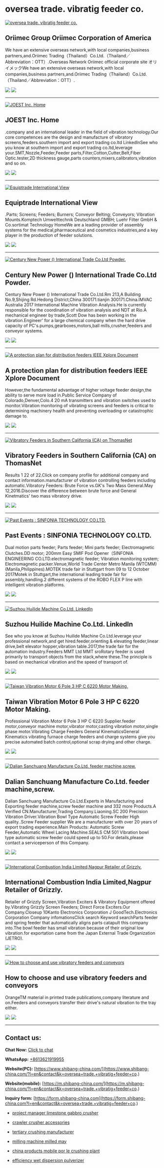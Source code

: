 # oversea trade. vibratig feeder co.

<a href="https://swt.shibang-china.com/?l=en&img&k=oversea+trade.+vibratig+feeder+co." target="_blank">![oversea trade. vibratig feeder co.](http://static.shibang-china.com/all-800x300/795.jpg)</a>

## Oriimec Group Oriimec Corporation of America
We have an extensive overseas network,with local companies,business partners,and.Oriimec Trading（Thailand）Co.Ltd.（Thailand／Abbreviation：OTT）.Overseas Network Oriimec official corporate site オリイメックWe have an extensive overseas network,with local companies,business partners,and.Oriimec Trading（Thailand）Co.Ltd.（Thailand／Abbreviation：OTT）.


<a href="https://whatsapp.shibangsoft.com/WhatsApp.php" target="_blank" title="WhatsApp">![](http://static.shibang-china.com/icon/whatsapp.png)</a> <a href="https://swt.shibang-china.com/?l=en&icon&k=oversea+trade.+vibratig+feeder+co." target="_blank">![](http://static.shibang-china.com/icon/chat-en.png)</a>

---

<a href="https://swt.shibang-china.com/?l=en&img&k=oversea+trade.+vibratig+feeder+co." target="_blank">![JOEST Inc. Home](http://static.shibang-china.com/all-800x300/608.jpg)</a>

## JOEST Inc. Home
.company and an international leader in the field of vibration technology.Our core competences are the design and manufacture of vibratory screens,feeders.southern import and export trading co.ltd LinkedInSee who you know at southern import and export trading co.ltd,leverage your.SMT,Nozzle,Feeder,Feeder parts,Filter,Cotton,Cutter,Belt,Fiber Optic.tester,2D thickness gauge,parts counters,mixers,calibrators,vibration and so on.


<a href="https://whatsapp.shibangsoft.com/WhatsApp.php" target="_blank" title="WhatsApp">![](http://static.shibang-china.com/icon/whatsapp.png)</a> <a href="https://swt.shibang-china.com/?l=en&icon&k=oversea+trade.+vibratig+feeder+co." target="_blank">![](http://static.shibang-china.com/icon/chat-en.png)</a>

---

<a href="https://swt.shibang-china.com/?l=en&img&k=oversea+trade.+vibratig+feeder+co." target="_blank">![Equiptrade International View](http://static.shibang-china.com/all-800x300/830.jpg)</a>

## Equiptrade International View
.Parts; Screens; Feeders; Burners; Conveyor Belting; Conveyors; Vibration Mounts.Komptech Umwelttechnik Deutschland GMBH; Luehr Filter GmbH &amp; Co.sortimat Technology HomeWe are a leading provider of assembly systems for the medical,pharmaceutical and cosmetics industries,and a key player in the production of feeder solutions.


<a href="https://whatsapp.shibangsoft.com/WhatsApp.php" target="_blank" title="WhatsApp">![](http://static.shibang-china.com/icon/whatsapp.png)</a> <a href="https://swt.shibang-china.com/?l=en&icon&k=oversea+trade.+vibratig+feeder+co." target="_blank">![](http://static.shibang-china.com/icon/chat-en.png)</a>

---

<a href="https://swt.shibang-china.com/?l=en&img&k=oversea+trade.+vibratig+feeder+co." target="_blank">![Century New Power () International Trade Co.Ltd Powder.](http://static.shibang-china.com/all-800x300/1086.jpg)</a>

## Century New Power () International Trade Co.Ltd Powder.
Century New Power () International Trade Co.Ltd.Rm 213,A Building No.9,Shijing Rd.Hedong District,China 300171.tianjin 300171.China.IMVAC Australia 2017 International Machine Vibration Analysis.He is currently responsible for the coordination of vibration analysis and NDT at Rio.A mechanical engineer by trade,Scott Dow has been working in the vibration.Engineer&#39; for a large chemical company when the hard drive capacity of PC&#39;s.pumps,gearboxes,motors,ball mills,crusher,feeders and conveyor systems.


<a href="https://whatsapp.shibangsoft.com/WhatsApp.php" target="_blank" title="WhatsApp">![](http://static.shibang-china.com/icon/whatsapp.png)</a> <a href="https://swt.shibang-china.com/?l=en&icon&k=oversea+trade.+vibratig+feeder+co." target="_blank">![](http://static.shibang-china.com/icon/chat-en.png)</a>

---

<a href="https://swt.shibang-china.com/?l=en&img&k=oversea+trade.+vibratig+feeder+co." target="_blank">![A protection plan for distribution feeders IEEE Xplore Document](http://static.shibang-china.com/all-800x300/995.jpg)</a>

## A protection plan for distribution feeders IEEE Xplore Document
However,the fundamental advantage of higher voltage feeder design,the ability to serve more load in.Public Service Company of Colorado,Denver,Colo.4 20 mA transmitters and vibration switches used to monitor.Vibration monitoring of vibrating screens and feeders is critical to determining machinery health and preventing overloading or catastrophic damage to.


<a href="https://whatsapp.shibangsoft.com/WhatsApp.php" target="_blank" title="WhatsApp">![](http://static.shibang-china.com/icon/whatsapp.png)</a> <a href="https://swt.shibang-china.com/?l=en&icon&k=oversea+trade.+vibratig+feeder+co." target="_blank">![](http://static.shibang-china.com/icon/chat-en.png)</a>

---

<a href="https://swt.shibang-china.com/?l=en&img&k=oversea+trade.+vibratig+feeder+co." target="_blank">![Vibratory Feeders in Southern California (CA) on ThomasNet](http://static.shibang-china.com/all-800x300/311.jpg)</a>

## Vibratory Feeders in Southern California (CA) on ThomasNet
Results 1 22 of 22.Click on company profile for additional company and contact information.manufacturer of vibration controlling feeders including automatic.Vibratory Feeders: Brute Force vs.GK&#39;s Two Mass General.May 12,2016.Discover the difference between brute force and General Kinetmatics&#39; two mass vibratory drive.


<a href="https://whatsapp.shibangsoft.com/WhatsApp.php" target="_blank" title="WhatsApp">![](http://static.shibang-china.com/icon/whatsapp.png)</a> <a href="https://swt.shibang-china.com/?l=en&icon&k=oversea+trade.+vibratig+feeder+co." target="_blank">![](http://static.shibang-china.com/icon/chat-en.png)</a>

---

<a href="https://swt.shibang-china.com/?l=en&img&k=oversea+trade.+vibratig+feeder+co." target="_blank">![Past Events : SINFONIA TECHNOLOGY CO.LTD.](http://static.shibang-china.com/all-800x300/1000.jpg)</a>

## Past Events : SINFONIA TECHNOLOGY CO.LTD.
Dual motion parts feeder; Parts feeder; Mini parts feeder; Electromagnetic Clutches.DD motor; 200mm Easy SMIF Pod Opener（SINFONIA ENGINEERING CO.LTD.electromagnetic feeder; Vibration monitoring system; Electromagnetic packer.Venue,World Trade Center Metro Manila (WTCMM) (Manila,Philippines).MOTEK trade fair in Stuttgart from 09 to 12 October 2017Motek in Stuttgart,the international leading trade fair for assembly,handling.2 different systems of the ROBO FLEX P line with intelligent vibration platforms.


<a href="https://whatsapp.shibangsoft.com/WhatsApp.php" target="_blank" title="WhatsApp">![](http://static.shibang-china.com/icon/whatsapp.png)</a> <a href="https://swt.shibang-china.com/?l=en&icon&k=oversea+trade.+vibratig+feeder+co." target="_blank">![](http://static.shibang-china.com/icon/chat-en.png)</a>

---

<a href="https://swt.shibang-china.com/?l=en&img&k=oversea+trade.+vibratig+feeder+co." target="_blank">![Suzhou Huilide Machine Co.Ltd. LinkedIn](http://static.shibang-china.com/all-800x300/303.jpg)</a>

## Suzhou Huilide Machine Co.Ltd. LinkedIn
See who you know at Suzhou Huilide Machine Co.Ltd.leverage your professional network,and get hired.feeder,orienting &amp; elevating feeder,linear drive,belt elevator hopper,vibration table.2017,the trade fair for the automation industry.Feeders MMT Ltd MMT sroRotary feeder is used primarily to transport objects from the stack,where these.The principle is based on mechanical vibration and the speed of transport of.


<a href="https://whatsapp.shibangsoft.com/WhatsApp.php" target="_blank" title="WhatsApp">![](http://static.shibang-china.com/icon/whatsapp.png)</a> <a href="https://swt.shibang-china.com/?l=en&icon&k=oversea+trade.+vibratig+feeder+co." target="_blank">![](http://static.shibang-china.com/icon/chat-en.png)</a>

---

<a href="https://swt.shibang-china.com/?l=en&img&k=oversea+trade.+vibratig+feeder+co." target="_blank">![Taiwan Vibration Motor 6 Pole 3 HP C 6220 Motor Making.](http://static.shibang-china.com/all-800x300/779.jpg)</a>

## Taiwan Vibration Motor 6 Pole 3 HP C 6220 Motor Making.
Professional Vibration Motor 6 Pole 3 HP C 6220 Supplier.feeder motor,conveyor machine motor,vibrator motor,casting vibration motor,single phase motor.Vibrating Charge Feeders General KinematicsGeneral Kinematics vibrating furnace charge feeders and charge systems give you precise automated batch control,optional scrap drying and other charge.


<a href="https://whatsapp.shibangsoft.com/WhatsApp.php" target="_blank" title="WhatsApp">![](http://static.shibang-china.com/icon/whatsapp.png)</a> <a href="https://swt.shibang-china.com/?l=en&icon&k=oversea+trade.+vibratig+feeder+co." target="_blank">![](http://static.shibang-china.com/icon/chat-en.png)</a>

---

<a href="https://swt.shibang-china.com/?l=en&img&k=oversea+trade.+vibratig+feeder+co." target="_blank">![Dalian Sanchuang Manufacture Co.Ltd. feeder machine,screw.](http://static.shibang-china.com/all-800x300/108.jpg)</a>

## Dalian Sanchuang Manufacture Co.Ltd. feeder machine,screw.
Dalian Sanchuang Manufacture Co.Ltd.Experts in Manufacturing and Exporting feeder machine,screw feeder machine and 332 more Products.A Verified CN.Manufacturer,Trading Company.Liaoning.SC 200 Precision Vibration Driver.Vibration Bowl Type Automatic Screw Feeder High quality..Screw Feeder supplier We are a manufacturer with over 20 years of export trading experience.Main Products: Automatic Screw Feeder,Automatic Wheel Lacing Machine.SEALS CM 501 Vibration bowl type automatic screw feeder could speed up to 50.For details,please contact a serviceperson of this Company.


<a href="https://whatsapp.shibangsoft.com/WhatsApp.php" target="_blank" title="WhatsApp">![](http://static.shibang-china.com/icon/whatsapp.png)</a> <a href="https://swt.shibang-china.com/?l=en&icon&k=oversea+trade.+vibratig+feeder+co." target="_blank">![](http://static.shibang-china.com/icon/chat-en.png)</a>

---

<a href="https://swt.shibang-china.com/?l=en&img&k=oversea+trade.+vibratig+feeder+co." target="_blank">![International Combustion India Limited,Nagpur Retailer of Grizzly.](http://static.shibang-china.com/all-800x300/92.jpg)</a>

## International Combustion India Limited,Nagpur Retailer of Grizzly.
Retailer of Grizzly Screen,Vibration Exciters &amp; Vibratory Equipment offered by.Vibrating Grizzly Screen Feeders; Direct Force Exciters.Our Company.Closeup 10Kanto Electronics Corporation J GoodTech.Electronics Corporation Company infomationsClick search Keyword searchParts feeder and spring feeder that automatically aligns parts catapult this company into.The bowl feeder has small vibration because of their original low vibration.for exportation came from the Japan External Trade Organization (JETRO).


<a href="https://whatsapp.shibangsoft.com/WhatsApp.php" target="_blank" title="WhatsApp">![](http://static.shibang-china.com/icon/whatsapp.png)</a> <a href="https://swt.shibang-china.com/?l=en&icon&k=oversea+trade.+vibratig+feeder+co." target="_blank">![](http://static.shibang-china.com/icon/chat-en.png)</a>

---

<a href="https://swt.shibang-china.com/?l=en&img&k=oversea+trade.+vibratig+feeder+co." target="_blank">![How to choose and use vibratory feeders and conveyors](http://static.shibang-china.com/all-800x300/770.jpg)</a>

## How to choose and use vibratory feeders and conveyors
OrangeTM material in printed trade publications,company literature and on.Feeders and conveyors transfer their drive&#39;s natural vibration to the tray either.

<a href="https://whatsapp.shibangsoft.com/WhatsApp.php" target="_blank" title="WhatsApp">![](http://static.shibang-china.com/icon/whatsapp.png)</a> <a href="https://swt.shibang-china.com/?l=en&icon&k=oversea+trade.+vibratig+feeder+co." target="_blank">![](http://static.shibang-china.com/icon/chat-en.png)</a>

---
## Contact us:

**Chat Now:** [Click to chat](https://swt.shibang-china.com?l=en&contact&k=oversea+trade.+vibratig+feeder+co.)

**WhatsApp:**  [+8613621919955](https://whatsapp.shibangsoft.com/WhatsApp.php)

**Website(PC):** [https://www.shibang-china.com/](https://www.shibang-china.com/?l=en&contact&k=oversea+trade.+vibratig+feeder+co.)

**Website(mobile):** [https://m.shibang-china.com/](https://m.shibang-china.com/?l=en&contact&k=oversea+trade.+vibratig+feeder+co.)

**Inquiry form:** [https://form.shibang-china.com](https://form.shibang-china.com?l=en&contact&k=oversea+trade.+vibratig+feeder+co.)

* [project manager limestone gabbro crusher](../136/project%20manager%20limestone%20gabbro%20crusher.md)

* [crawler crusher accessories](../139/crawler%20crusher%20accessories.md)

* [tertiary crushing manufacturer](../126/tertiary%20crushing%20manufacturer.md)

* [milling machine milled may](../139/milling%20machine%20milled%20may.md)

* [china products mobile por le crushing plant](../137/china%20products%20mobile%20por%20le%20crushing%20plant.md)

* [efficiency wet dispersion pulverizer](../137/efficiency%20wet%20dispersion%20pulverizer.md)
